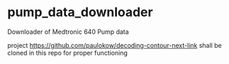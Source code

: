 # pump_data_downloader
Downloader of Medtronic 640 Pump data

project https://github.com/paulokow/decoding-contour-next-link shall be cloned in this repo for proper functioning
